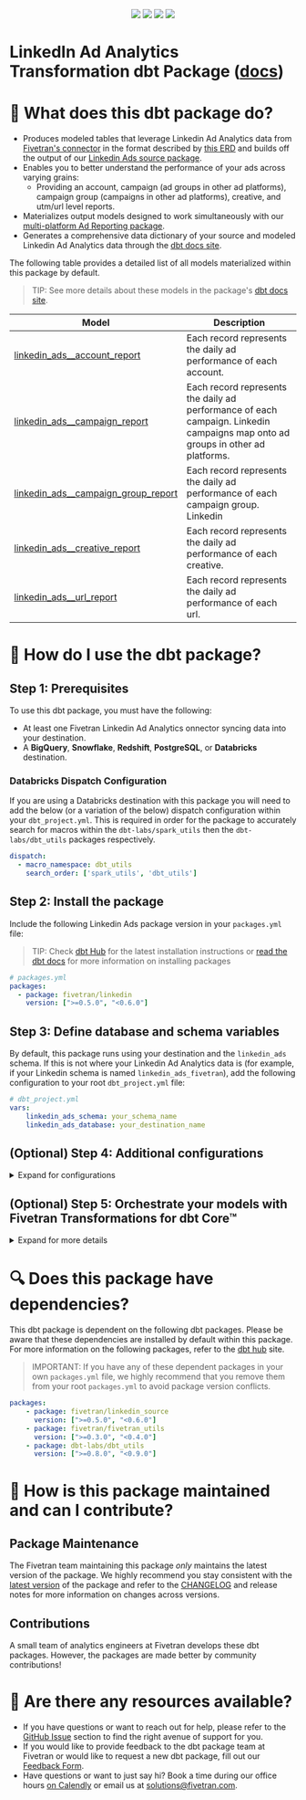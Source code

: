 <p align="center">
    <a alt="License"
        href="https://github.com/fivetran/dbt_linkedin/blob/main/LICENSE">
        <img src="https://img.shields.io/badge/License-Apache%202.0-blue.svg" /></a>
    <a alt="dbt-core">
        <img src="https://img.shields.io/badge/dbt_Core™_version->=1.0.0_<2.0.0-orange.svg" /></a>
    <a alt="Maintained?">
        <img src="https://img.shields.io/badge/Maintained%3F-yes-green.svg" /></a>
    <a alt="PRs">
        <img src="https://img.shields.io/badge/Contributions-welcome-blueviolet" /></a>
</p>

# LinkedIn Ad Analytics Transformation dbt Package ([docs](https://fivetran.github.io/dbt_linkedin/))
# 📣 What does this dbt package do?
- Produces modeled tables that leverage Linkedin Ad Analytics data from [Fivetran's connector](https://fivetran.com/docs/applications/linkedin-ads) in the format described by [this ERD](https://fivetran.com/docs/applications/linkedin-ads#schemainformation) and builds off the output of our [Linkedin Ads source package](https://github.com/fivetran/dbt_linkedin_source).
- Enables you to better understand the performance of your ads across varying grains:
  - Providing an account, campaign (ad groups in other ad platforms), campaign group (campaigns in other ad platforms), creative, and utm/url level reports.
- Materializes output models designed to work simultaneously with our [multi-platform Ad Reporting package](https://github.com/fivetran/dbt_ad_reporting).
- Generates a comprehensive data dictionary of your source and modeled Linkedin Ad Analytics data through the [dbt docs site](https://fivetran.github.io/dbt_linkedin/).

The following table provides a detailed list of all models materialized within this package by default. 
> TIP: See more details about these models in the package's [dbt docs site](https://fivetran.github.io/dbt_linkedin/#!/overview?g_v=1&g_e=seeds).

| **Model**                          | **Description**                                                                                                        |
| ---------------------------------- | ---------------------------------------------------------------------------------------------------------------------- |
| [linkedin_ads__account_report](https://fivetran.github.io/dbt_linkedin/#!/model/model.linkedin.linkedin_ads__account_report)        | Each record represents the daily ad performance of each account.                                                       |
| [linkedin_ads__campaign_report](https://fivetran.github.io/dbt_linkedin/#!/model/model.linkedin.linkedin_ads__campaign_report)       | Each record represents the daily ad performance of each campaign. Linkedin campaigns map onto ad groups in other ad platforms.                                                      |
| [linkedin_ads__campaign_group_report](https://fivetran.github.io/dbt_linkedin/#!/model/model.linkedin.linkedin_ads__campaign_group_report) | Each record represents the daily ad performance of each campaign group. Linkedin                                                 |
| [linkedin_ads__creative_report](https://fivetran.github.io/dbt_linkedin/#!/model/model.linkedin.linkedin_ads__creative_report) | Each record represents the daily ad performance of each creative.                                                |
| [linkedin_ads__url_report](https://fivetran.github.io/dbt_linkedin/#!/model/model.linkedin.linkedin_ads__url_report) | Each record represents the daily ad performance of each url.                                                |

# 🎯 How do I use the dbt package?
## Step 1: Prerequisites
To use this dbt package, you must have the following:
- At least one Fivetran Linkedin Ad Analytics onnector syncing data into your destination. 
- A **BigQuery**, **Snowflake**, **Redshift**, **PostgreSQL**, or **Databricks** destination.

### Databricks Dispatch Configuration
If you are using a Databricks destination with this package you will need to add the below (or a variation of the below) dispatch configuration within your `dbt_project.yml`. This is required in order for the package to accurately search for macros within the `dbt-labs/spark_utils` then the `dbt-labs/dbt_utils` packages respectively.
```yml
dispatch:
  - macro_namespace: dbt_utils
    search_order: ['spark_utils', 'dbt_utils']
```

## Step 2: Install the package
Include the following Linkedin Ads package version in your `packages.yml` file:
> TIP: Check [dbt Hub](https://hub.getdbt.com/) for the latest installation instructions or [read the dbt docs](https://docs.getdbt.com/docs/package-management) for more information on installing packages
```yml
# packages.yml
packages:
  - package: fivetran/linkedin
    version: [">=0.5.0", "<0.6.0"]
```

## Step 3: Define database and schema variables
By default, this package runs using your destination and the `linkedin_ads` schema. If this is not where your Linkedin Ad Analytics data is (for example, if your Linkedin schema is named `linkedin_ads_fivetran`), add the following configuration to your root `dbt_project.yml` file:

```yml
# dbt_project.yml
vars:
    linkedin_ads_schema: your_schema_name
    linkedin_ads_database: your_destination_name 
```

## (Optional) Step 4: Additional configurations
<details><summary>Expand for configurations</summary>

### Switching to Local Currency
Additionally, the package allows you to select whether you want to add in costs in USD or the local currency of the ad. By default, the package uses USD. If you would like to have costs in the local currency, add the following variable to your `dbt_project.yml` file:

```yml
# dbt_project.yml
vars:
    linkedin_ads__use_local_currency: True # false by default -- uses USD
```

### Passing Through Additional Metrics
By default, this package will select `clicks`, `impressions`, and `cost` from the source reporting tables to store into the staging models. If you would like to pass through additional metrics to the staging models, add the below configurations to your `dbt_project.yml` file. These variables allow for the pass-through fields to be aliased (`alias`) if desired, but not required. Use the below format for declaring the respective pass-through variables:

>**Note** Please ensure you exercised due diligence when adding metrics to these models. The metrics added by default (taps, impressions, and spend) have been vetted by the Fivetran team maintaining this package for accuracy. There are metrics included within the source reports, for example metric averages, which may be inaccurately represented at the grain for reports created in this package. You will want to ensure whichever metrics you pass through are indeed appropriate to aggregate at the respective reporting levels provided in this package.

```yml
# dbt_project.yml
vars:
    linkedin_ads__campaign_passthrough_metrics: # pulls from ad_analytics_by_campaign
        - name: "new_custom_field"
          alias: "custom_field"
        - name: "unique_int_field"
          alias: "field_id"
        - name: "that_field"
    linkedin_ads__creative_passthrough_metrics: # pulls from ad_analytics_by_creative
        - name: "new_custom_field"
          alias: "custom_field"
        - name: "unique_int_field"
```
### Changing the Build Schema
By default this package will build the LinkedIn Ad Analytics staging models within a schema titled (<target_schema> + `_linkedin_ads_source`) and the LinkedIn Ad Analytics final models within a schema titled (<target_schema> + `_linkedin_ads`) in your target database. If this is not where you would like your modeled LinkedIn data to be written to, add the following configuration to your `dbt_project.yml` file:

```yml
# dbt_project.yml
models:
    linkedin:
      +schema: my_new_schema_name # leave blank for just the target_schema
    linkedin_source:
      +schema: my_new_schema_name # leave blank for just the target_schema
```

### Change the source table references
If an individual source table has a different name than the package expects, add the table name as it appears in your destination to the respective variable:
> IMPORTANT: See this project's [`dbt_project.yml`](https://github.com/fivetran/dbt_linkedin/blob/main/dbt_project.yml) variable declarations to see the expected names.
    
```yml
# dbt_project.yml
vars:
    linkedin_ads_<default_source_table_name>_identifier: your_table_name 
```

</details>

## (Optional) Step 5: Orchestrate your models with Fivetran Transformations for dbt Core™
<details><summary>Expand for more details</summary>

Fivetran offers the ability for you to orchestrate your dbt project through [Fivetran Transformations for dbt Core™](https://fivetran.com/docs/transformations/dbt). Learn how to set up your project for orchestration through Fivetran in our [Transformations for dbt Core™ setup guides](https://fivetran.com/docs/transformations/dbt#setupguide).

</details>

# 🔍 Does this package have dependencies?
This dbt package is dependent on the following dbt packages. Please be aware that these dependencies are installed by default within this package. For more information on the following packages, refer to the [dbt hub](https://hub.getdbt.com/) site.
> IMPORTANT: If you have any of these dependent packages in your own `packages.yml` file, we highly recommend that you remove them from your root `packages.yml` to avoid package version conflicts.
```yml
packages:
    - package: fivetran/linkedin_source
      version: [">=0.5.0", "<0.6.0"]
    - package: fivetran/fivetran_utils
      version: [">=0.3.0", "<0.4.0"]
    - package: dbt-labs/dbt_utils
      version: [">=0.8.0", "<0.9.0"]
```

# 🙌 How is this package maintained and can I contribute?
## Package Maintenance
The Fivetran team maintaining this package _only_ maintains the latest version of the package. We highly recommend you stay consistent with the [latest version](https://hub.getdbt.com/fivetran/linkedin/latest/) of the package and refer to the [CHANGELOG](https://github.com/fivetran/dbt_linkedin/blob/main/CHANGELOG.md) and release notes for more information on changes across versions.

## Contributions
A small team of analytics engineers at Fivetran develops these dbt packages. However, the packages are made better by community contributions!

# 🏪 Are there any resources available?
- If you have questions or want to reach out for help, please refer to the [GitHub Issue](https://github.com/fivetran/dbt_linkedin/issues/new/choose) section to find the right avenue of support for you.
- If you would like to provide feedback to the dbt package team at Fivetran or would like to request a new dbt package, fill out our [Feedback Form](https://www.surveymonkey.com/r/DQ7K7WW).
- Have questions or want to just say hi? Book a time during our office hours [on Calendly](https://calendly.com/fivetran-solutions-team/fivetran-solutions-team-office-hours) or email us at solutions@fivetran.com.